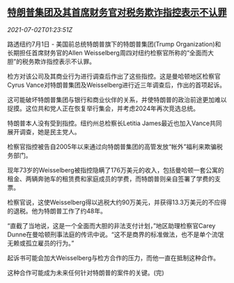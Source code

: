 <!--1625189463000-->
[特朗普集团及其首席财务官对税务欺诈指控表示不认罪](https://cn.reuters.com/article/trump-organization-cfo-ny-charge-0702-idCNKCS2E8052)
------

<div><i>2021-07-02T01:23:51Z</i></div><p>路透纽约7月1日 - 美国前总统特朗普旗下的特朗普集团(Trump Organization)和长期担任首席财务官的Allen Weisselberg周四对纽约检察官所称的“全面而大胆”的税务欺诈指控表示不认罪。</p><p>检方对该公司及其商业行为进行调查后作出了这些指控。这是曼哈顿地区检察官Cyrus Vance对特朗普集团及Weisselberg进行近三年调查后，作出的首项起诉。</p><p>这可能破坏特朗普集团与银行和商业伙伴的关系，并使特朗普的政治前途更加难以捉摸。这位共和党人正在恢复举行集会，并考虑2024年再次竞选总统。</p><p>特朗普本人没有受到指控。纽约州总检察长Letitia James最近也加入Vance共同展开调查，她是民主党人。</p><p>检察官指控被告自2005年以来通过向特朗普集团的高管发放“帐外”福利来欺骗税务部门。</p><p>现年73岁的Weisselberg被指控隐瞒了176万美元的收入，包括曼哈顿一套公寓的租金、两辆奔驰车的租赁费和家庭成员的学费，而特朗普则亲自签署了学费的支票。</p><p>检察官说，这使Weisselberg得以逃税大约90万美元，并获得13.3万美元的不应得的退税。他为特朗普工作了约48年。</p><p>“直截了当地说，这是一个全面而大胆的非法支付计划，”地区助理检察官Carey Dunne在曼哈顿刑事法庭的传讯中说。“这不是商界的标准做法，也不是单个流氓无赖或孤立雇员的行为。”</p><p>起诉书可能会加大Weisselberg与检方合作的压力，而他一直在抵制这种合作。</p><p>这种合作可能成为未来任何针对特朗普的案件的关键。(完)</p>
